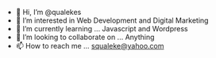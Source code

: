 - 👋 Hi, I’m @qualekes
- 👀 I’m interested in Web Development and Digital Marketing
- 🌱 I’m currently learning ... Javascript and Wordpress
- 💞️ I’m looking to collaborate on ... Anything
- 📫 How to reach me ...  squaleke@yahoo.com

<!---
qualekes/qualekes is a ✨ special ✨ repository because its `README.md` (this file) appears on your GitHub profile.
You can click the Preview link to take a look at your changes.
--->
